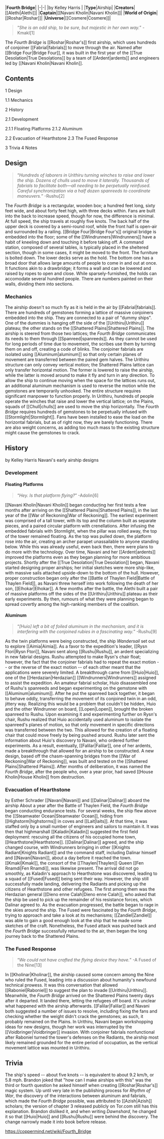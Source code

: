 |**Fourth Bridge**|
|-|-|
|by  Kelley Harris |
|**Type**|Airship|
|**Creators**|[[Alethi\|Alethi]]|
|**Captain**|[[Navani Kholin\|Navani Kholin]]|
|**World of Origin**|[[Roshar\|Roshar]]|
|**Universe**|[[Cosmere\|Cosmere]]|

>“*She is an odd ship, to be sure, but majestic in her own way.*”
\-Kmakl[1]


The *Fourth Bridge* is [[Roshar\|Roshar's]] first airship, which uses hundreds of conjoiner [[Fabrial\|fabrials]] to move through the air. Named after [[Bridge Four\|Bridge Four]], it was built in the first year of the [[True Desolation\|True Desolations]] by a team of [[Ardent\|ardents]] and engineers led by [[Navani Kholin\|Navani Kholin]].

## Contents

1 Design

1.1 Mechanics


2 History

2.1 Development

2.1.1 Floating Platforms
2.1.2 Aluminum


2.2 Evacuation of Hearthstone
2.3 The Fused Response


3 Trivia
4 Notes


## Design
>“*Hundreds of laborers in Urithiru turning winches to raise and lower the ship. Dozens of chulls used to move it laterally. Thousands of fabrials to facilitate both—all needing to be perpetually reinfused. Careful synchronization via a half dozen spanreeds to coordinate maneuvers.*”
\-Rushu[2]


The *Fourth Bridge* is a rectangular, wooden box; a hundred feet long, sixty feet wide, and about forty feet high, with three decks within. Fans are built into the back to increase speed, though for now, the difference is minimal. At full speed, the ship travels at roughly five knots.
The back half of the upper deck is covered by a semi-round roof, while the front half is open-air and surrounded by a railing. [[Bridge Four\|Bridge Four's]] original bridge is embedded into the floor; some of the [[Windrunners\|Windrunners]] have a habit of kneeling down and touching it before taking off. A command station, composed of several tables, is typically placed in the sheltered section, though in some cases, it might be moved to the front. The furniture is bolted down.
The lower decks serve as the hold. The bottom one has a broad door that allows large amounts of people to come in and out at once. It functions akin to a drawbridge; it forms a wall and can be lowered and raised by ropes to open and close. While sparsely-furnished, the holds can accomodate several hundred people. There are numbers painted on their walls, dividing them into sections.

### Mechanics
The airship doesn't so much fly as it is held in the air by [[Fabrial\|fabrials]]. There are hundreds of gemstones forming a lattice of massive conjoiners embedded into the ship. They are connected to a pair of "dummy ships". One of the dummies is hanging off the side of the [[Urithiru\|Urithiru]] plateau; the other stands on the [[Shattered Plains\|Shattered Plains]]. The airship is steered from those two lattices; the *Fourth Bridge* communicates its needs to them through [[Spanreed\|spanreeds]]. As they cannot be used for long periods of time due to movement, the scribes use them by turning them on and off, creating a code of blinks.
The conjoiner fabrials are isolated using [[Aluminum\|aluminum]] so that only certain planes of movement are transferred between the paired gem halves. The Urithiru structure can only convey vertical motion; the Shattered Plains lattice can only transfer horizontal motion. The former is lowered to raise the airship, while the latter is moved around to make it fly and turn in any direction. To allow the ship to continue moving when the space for the lattices runs out, an additional aluminum mechanism is used to reverse the motion while the gemstones are temporarily unhooked.
The entire structure requires significant manpower to function properly. In Urithiru, hundreds of people operate the winches that raise and lower the vertical lattice; on the Plains, squads of [[Chull\|chulls]] are used to move the ship horizontally. The *Fourth Bridge* requires hundreds of gemstones to be perpetually infused with [[Stormlight\|Stormlight]]. Fans have been installed to ease the load on the horizontal fabrials, but as of right now, they are barely functioning. There are also weight concerns, as adding too much mass to the existing structure might cause the gemstones to crack.

## History
 by  Kelley Harris  Navani's early airship designs
### Development
#### Floating Platforms
>“*Hey. Is that platform flying?*”
\-Adolin[6]


[[Navani Kholin\|Navani Kholin]] began conducting her first tests a few months after arriving on the [[Shattered Plains\|Shattered Plains]], in the last year of the [[War of Reckoning\|War of Reckoning]]. The earliest experiment was comprised of a tall tower, with its top and the column built as separate pieces, and a paired circular platform with crenellations. After infusing the embedded fabrials with Stormlight, when the pillar was rolled away, the top of the tower remained floating. As the top was pulled down, the platform rose into the air, creating an archer parapet unassailable to anyone standing below. While this was already useful, even back then, there were plans to do more with the technology.
Over time, Navani and her [[Ardent\|ardents]] improved the platforms even as they began planning for more ambitious projects. Shortly after the [[True Desolation\|True Desolation]] began, Navani started designing proper airships; her initial sketches were more ship-like, with massive sails attached upside-down to the bottom of the hull. However, proper construction began only after the [[Battle of Thaylen Field\|Battle of Thaylen Field]], as Navani threw herself into work following the death of her son, [[Elhokar\|Elhokar]]. A few months after the battle, the Alethi built a pair of massive platforms off the sides of the [[Urithiru\|Urithiru]] plateau as their early experiments. By then, rumours of what they were planning began to spread covertly among the high-ranking members of the coalition.

#### Aluminum
>“*[Huio] left a bit of foiled aluminum in the mechanism, and it is interfering with the conjoined rubies in a fascinating way.*”
\-Rushu[9]


As the twin platforms were being constructed, the ship *Wandersail* set out to explore [[Aimia\|Aimia]]. As a favor to the expedition's leader, [[Rysn Ftori\|Rysn Ftori]], Navani sent along [[Rushu\|Rushu]], an ardent specializing in new fabrial designs. Rushu attempted to make Rysn's chair float; however, the fact that the conjoiner fabrials had to repeat the exact motion -- or the reverse of the exact motion -- of each other meant that the applications were severely limited.
A breakthrough came from [[Huio\|Huio]], one of the [[Herdazian\|Herdazian]] [[Windrunners\|Windrunners]] assigned to assist the expedition. An amateur fabrial scholar, Huio disassembled one of Rushu's spanreeds and began experimenting on the gemstone with [[Aluminum\|aluminum]]. After he put the spanreed back together, it began to behave oddly, transferring the movement of its conjoined twin in an odd, jittery way. Realizing this would be a problem that couldn't be hidden, Huio and the other Windrunner on board, [[Lopen\|Lopen]], brought the broken spanreed to Rushu. Upon examining it and experimenting further on Rysn's chair, Rushu realized that Huio accidentally used aluminum to isolate the spanreed's planes of motion, so that only movement in specific directions was transferred between the two. This allowed for the creation of a floating chair that could move freely by being pushed around.
Rushu later sent the information about Huio's discovery to Navani, who ordered further experiments. As a result, eventually, [[Falilar\|Falilar]], one of her ardents, made a breakthrough that allowed for an airship to be constructed. A new design, based off the chasm-spanning bridges from the [[War of Reckoning\|War of Reckoning]], was built and tested on the [[Shattered Plains\|Shattered Plains]]. After months of deliberation, it was named the *Fourth Bridge*, after the people who, over a year prior, had saved [[House Kholin\|House Kholin]] from destruction.

### Evacuation of Hearthstone
 by  Esther Schrader  [[Navani\|Navani]] and [[Dalinar\|Dalinar]] aboard the airship
About a year after the Battle of Thaylen Field, the *Fourth Bridge* began conducting endurance tests. For several weeks, the ship flew above the [[Steamwater Ocean\|Steamwater Ocean]], hiding from [[Highstorm\|highstorms]] in coves and [[Lait\|laits]]. At that time, it was staffed only by a small number of engineers and sailors to maintain it. It was then that highmarshall [[Kaladin\|Kaladin]] suggested the first field deployment: rescuing all the citizens of his occupied home town, [[Hearthstone\|Hearthstone]]. [[Dalinar\|Dalinar]] agreed, and the ship changed course, with Windrunners bringing in other [[Knights Radiant\|Knights Radiant]] and the command staff, including Dalinar himself and [[Navani\|Navani]], about a day before it reached the town. [[Kmakl\|Kmakl]], the consort of the [[Thaylen\|Thaylen]] Queen [[Fen Rnamdi\|Fen Rnamdi]], was likewise present.
The arrival did not go smoothly, as Kaladin's approach to Hearthstone was discovered, leading to a squad of [[Fused\|Fused]] being sent their way. However, the ship still successfully made landing, delivering the Radiants and picking up the citizens of Hearthstone and other refugees. The first among them was the Herdazian general [[Dieno enne Calah\|Dieno enne Calah]], who asked that the ship be used to pick up the remainder of his resistance forces, which Dalinar agreed to.
As the evacuation progressed, the battle began to rage in the skies around the ship. The Fused were fascinated by the *Fourth Bridge*, trying to approach and take a look at its mechanisms; [[Zandiel\|Zandiel]] was able to gain a good enough look at the ship that he made some sketches of the craft. Nonetheless, the Fused attack was pushed back and the *Fourth Bridge* successfully returned to the air, then began the long journey back to the Shattered Plains.

### The Fused Response
>“*We could not have crafted the flying device they have.*”
\-A Fused of the Nine[13]


In [[Kholinar\|Kholinar]], the airship caused some concern among the Nine who ruled the Fused, leading into a discussion about humanity's newfound technical prowess. It was this conversation that allowed [[Raboniel\|Raboniel]] to suggest the plan to invade [[Urithiru\|Urithiru]]. Meanwhile, the *Fourth Bridge* arrived on the Shattered Plains twenty days after it departed. It landed there, letting the refugees off board.
It's unclear what happened with the airship afterwards. [[Falilar\|Falilar]] and Navani both suggested a number of issues to resolve, including fixing the fans and checking whether the weight didn't crack the gemstones; as such, it probably remained on the Plains. In Urithiru, Navani began workshopping ideas for new designs, though her work was interrupted by the [[Voidbringer\|Voidbringer]] invasion. With conjoiner fabrials nonfunctional after Raboniel turned the tower's defenses on the Radiants, the airship most likely remained grounded for the entire period of occupation, as the vertical movement lattice was mounted in Urithiru.

## Trivia
The ship's speed -- about five knots -- is equivalent to about 9.2 km/h, or 5.8 mph.
Brandon joked that "how can I make airships with this" was the third or fourth question he asked himself when creating [[Roshar\|Roshar's]] magic system.
Up until very late in the publishing process for *Rhythm of War*, the discovery of the interactions between aluminum and fabrials, which made the *Fourth Bridge* possible, was attributed to [[Azish\|Azish]] scholars; the version of chapter 3 released publicly on Tor.com still has this explanation. Brandon disliked it, and when writing *Dawnshard*, he changed it so that [[Huio\|Huio]] and [[Rushu\|Rushu]] were behind the discovery. The change narrowly made it into book before release.


https://coppermind.net/wiki/Fourth_Bridge